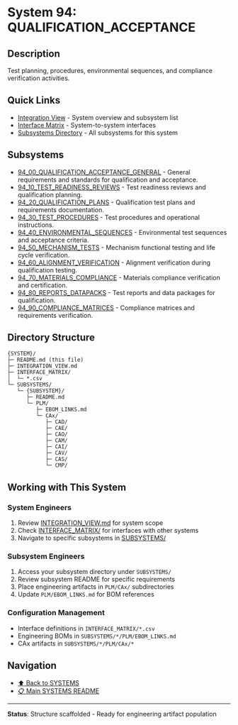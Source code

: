# System 94: QUALIFICATION_ACCEPTANCE

## Description

Test planning, procedures, environmental sequences, and compliance verification activities.

## Quick Links

- [Integration View](./INTEGRATION_VIEW.md) - System overview and subsystem list
- [Interface Matrix](./INTERFACE_MATRIX/) - System-to-system interfaces
- [Subsystems Directory](./SUBSYSTEMS/) - All subsystems for this system

## Subsystems

- [94_00_QUALIFICATION_ACCEPTANCE_GENERAL](./SUBSYSTEMS/94_00_QUALIFICATION_ACCEPTANCE_GENERAL/) - General requirements and standards for qualification and acceptance.
- [94_10_TEST_READINESS_REVIEWS](./SUBSYSTEMS/94_10_TEST_READINESS_REVIEWS/) - Test readiness reviews and qualification planning.
- [94_20_QUALIFICATION_PLANS](./SUBSYSTEMS/94_20_QUALIFICATION_PLANS/) - Qualification test plans and requirements documentation.
- [94_30_TEST_PROCEDURES](./SUBSYSTEMS/94_30_TEST_PROCEDURES/) - Test procedures and operational instructions.
- [94_40_ENVIRONMENTAL_SEQUENCES](./SUBSYSTEMS/94_40_ENVIRONMENTAL_SEQUENCES/) - Environmental test sequences and acceptance criteria.
- [94_50_MECHANISM_TESTS](./SUBSYSTEMS/94_50_MECHANISM_TESTS/) - Mechanism functional testing and life cycle verification.
- [94_60_ALIGNMENT_VERIFICATION](./SUBSYSTEMS/94_60_ALIGNMENT_VERIFICATION/) - Alignment verification during qualification testing.
- [94_70_MATERIALS_COMPLIANCE](./SUBSYSTEMS/94_70_MATERIALS_COMPLIANCE/) - Materials compliance verification and certification.
- [94_80_REPORTS_DATAPACKS](./SUBSYSTEMS/94_80_REPORTS_DATAPACKS/) - Test reports and data packages for qualification.
- [94_90_COMPLIANCE_MATRICES](./SUBSYSTEMS/94_90_COMPLIANCE_MATRICES/) - Compliance matrices and requirements verification.

## Directory Structure

```
{SYSTEM}/
├─ README.md (this file)
├─ INTEGRATION_VIEW.md
├─ INTERFACE_MATRIX/
│  └─ *.csv
└─ SUBSYSTEMS/
   └─ {SUBSYSTEM}/
      ├─ README.md
      └─ PLM/
         ├─ EBOM_LINKS.md
         └─ CAx/
            ├─ CAD/
            ├─ CAE/
            ├─ CAO/
            ├─ CAM/
            ├─ CAI/
            ├─ CAV/
            ├─ CAS/
            └─ CMP/
```

## Working with This System

### System Engineers
1. Review [INTEGRATION_VIEW.md](./INTEGRATION_VIEW.md) for system scope
2. Check [INTERFACE_MATRIX/](./INTERFACE_MATRIX/) for interfaces with other systems
3. Navigate to specific subsystems in [SUBSYSTEMS/](./SUBSYSTEMS/)

### Subsystem Engineers
1. Access your subsystem directory under `SUBSYSTEMS/`
2. Review subsystem README for specific requirements
3. Place engineering artifacts in `PLM/CAx/` subdirectories
4. Update `PLM/EBOM_LINKS.md` for BOM references

### Configuration Management
- Interface definitions in `INTERFACE_MATRIX/*.csv`
- Engineering BOMs in `SUBSYSTEMS/*/PLM/EBOM_LINKS.md`
- CAx artifacts in `SUBSYSTEMS/*/PLM/CAx/*`

## Navigation

- [⬆️ Back to SYSTEMS](../)
- [📋 Main SYSTEMS README](../README.md)

---

**Status**: Structure scaffolded - Ready for engineering artifact population
